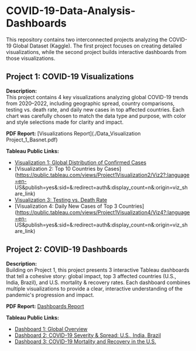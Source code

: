 # COVID-19-Data-Analysis-Dashboards
This repository contains two interconnected projects analyzing the COVID-19 Global Dataset (Kaggle). The first project focuses on creating detailed visualizations, while the second project builds interactive dashboards from those visualizations.


## Project 1: COVID-19 Visualizations
**Description:**  
This project contains 4 key visualizations analyzing global COVID-19 trends from 2020–2022, including geographic spread, country comparisons, testing vs. death rate, and daily new cases in top affected countries. Each chart was carefully chosen to match the data type and purpose, with color and style selections made for clarity and impact.

**PDF Report:** [Visualizations Report](./Data_Visualization Project_1_Basnet.pdf)  

**Tableau Public Links:**  
- [Visualization 1: Global Distribution of Confirmed Cases](https://public.tableau.com/views/Project1Visualization1_17520100809420/Viz1?:language=en-US&publish=yes&:sid=&:redirect=auth&:display_count=n&:origin=viz_share_link)  
- [Visualization 2: Top 10 Countries by Cases](https://public.tableau.com/views/Project1Visualization2/Viz2?:language=en- US&publish=yes&:sid=&:redirect=auth&:display_count=n&:origin=viz_share_link) 
- [Visualization 3: Testing vs. Death Rate](https://public.tableau.com/views/Project1Visualization3_17520100809420/Viz3?:language=en-US&publish=yes&:sid=&:redirect=auth&:display_count=n&:origin=viz_share_link)  
- [Visualization 4: Daily New Cases of Top 3 Countries](https://public.tableau.com/views/Project1Visualization4/Viz4?:language=en- US&publish=yes&:sid=&:redirect=auth&:display_count=n&:origin=viz_share_link)   


## Project 2: COVID-19 Dashboards
**Description:**  
Building on Project 1, this project presents 3 interactive Tableau dashboards that tell a cohesive story: global impact, top 3 affected countries (U.S., India, Brazil), and U.S. mortality & recovery rates. Each dashboard combines multiple visualizations to provide a clear, interactive understanding of the pandemic's progression and impact.

**PDF Report:** [Dashboards Report](./Data_Visualization_PROJECT_2_Basnet.pdf)  

**Tableau Public Links:**  
- [Dashboard 1: Global Overview](https://public.tableau.com/views/Dashboard1_17532213817040/Dashboard1?:language=en-US&publish=yes&:sid=&:redirect=auth&:display_count=n&:origin=viz_share_link)  
- [Dashboard 2: COVID-19 Severity & Spread: U.S., India, Brazil](https://public.tableau.com/views/Dashboard2_17532814103050/Dashboard2?:language=en-US&publish=yes&:sid=&:redirect=auth&:display_count=n&:origin=viz_share_link)  
- [Dashboard 3: COVID-19 Mortality and Recovery in the U.S.](https://public.tableau.com/views/Dashboard3_17533153421420/Dashboard3?:language=en-US&publish=yes&:sid=&:redirect=auth&:display_count=n&:origin=viz_share_link)  


